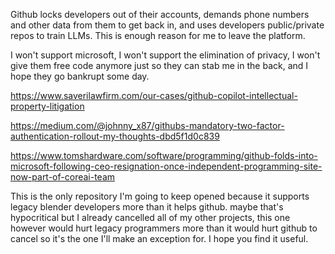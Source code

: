 Github locks developers out of their accounts, demands phone numbers and other data from them to get back in, and uses developers public/private repos to train LLMs. This is enough reason for me to leave the platform.

I won't support microsoft, I won't support the elimination of privacy, I won't give them free code anymore just so they can stab me in the back, and I hope they go bankrupt some day.

https://www.saverilawfirm.com/our-cases/github-copilot-intellectual-property-litigation

https://medium.com/@johnny_x87/githubs-mandatory-two-factor-authentication-rollout-my-thoughts-dbd5f1d0c839

https://www.tomshardware.com/software/programming/github-folds-into-microsoft-following-ceo-resignation-once-independent-programming-site-now-part-of-coreai-team

This is the only repository I'm going to keep opened because it supports legacy blender developers more than it helps github. maybe that's hypocritical but I already cancelled all of my other projects,
this one however would hurt legacy programmers more than it would hurt github to cancel so it's the one I'll make an exception for. I hope you find it useful. 
